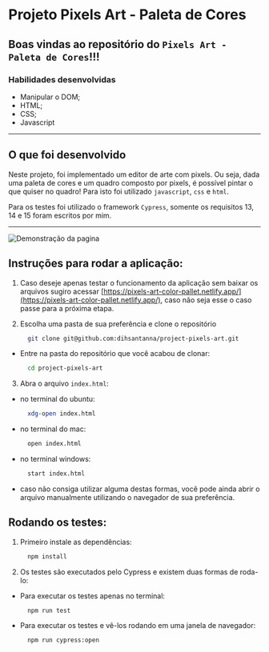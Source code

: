 # Projeto Pixels Art - Paleta de Cores

## Boas vindas ao repositório do `Pixels Art - Paleta de Cores`!!!

### Habilidades desenvolvidas

- Manipular o DOM;
- HTML;
- CSS;
- Javascript

---

## O que foi desenvolvido

Neste projeto, foi implementado um editor de arte com pixels. Ou seja, dada uma paleta de cores e um quadro composto por pixels, é possível pintar o que quiser no quadro! Para isto foi utilizado `javascript`, `css` e `html`.

Para os testes foi utilizado o framework `Cypress`, somente os requisitos 13, 14 e 15 foram escritos por mim.

---

![Demonstração da pagina](demonstração.gif)

## Instruções para rodar a aplicação:

1. Caso deseje apenas testar o funcionamento da aplicação sem baixar os arquivos sugiro acessar [https://pixels-art-color-pallet.netlify.app/](https://pixels-art-color-pallet.netlify.app/), caso não seja esse o caso passe para a próxima etapa.

2. Escolha uma pasta de sua preferência e clone o repositório
    ```bash
      git clone git@github.com:dihsantanna/project-pixels-art.git
    ```
  * Entre na pasta do repositório que você acabou de clonar:
    ```bash
      cd project-pixels-art
    ```

3. Abra o arquivo `index.html`:

  * no terminal do ubuntu:
    ```bash
      xdg-open index.html
    ```
  * no terminal do mac:
    ```bash
      open index.html
    ```
  * no terminal windows:
    ```bash
      start index.html
    ```

  * caso não consiga utilizar alguma destas formas, você pode ainda abrir o arquivo manualmente utilizando o navegador de sua preferência.


## Rodando os testes:

1. Primeiro instale as dependências:
    ```bash
      npm install
    ```
2. Os testes são executados pelo Cypress e existem duas formas de roda-lo:
  * Para executar os testes apenas no terminal:
    ```bash
      npm run test
    ```
  * Para executar os testes e vê-los rodando em uma janela de navegador:
    ```bash
      npm run cypress:open
    ```
